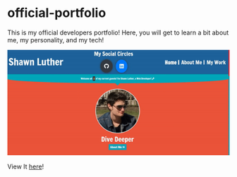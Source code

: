 # official-portfolio

This is my official developers portfolio! Here, you will get to learn a bit about me, my personality, and my tech!

![preview](https://github.com/IAmShawn98/official-portfolio/blob/master/assets/images/projects/portfolio.gif?raw=true)

View It <a href="https://iamshawn98.github.io/official-portfolio/">here</a>!
